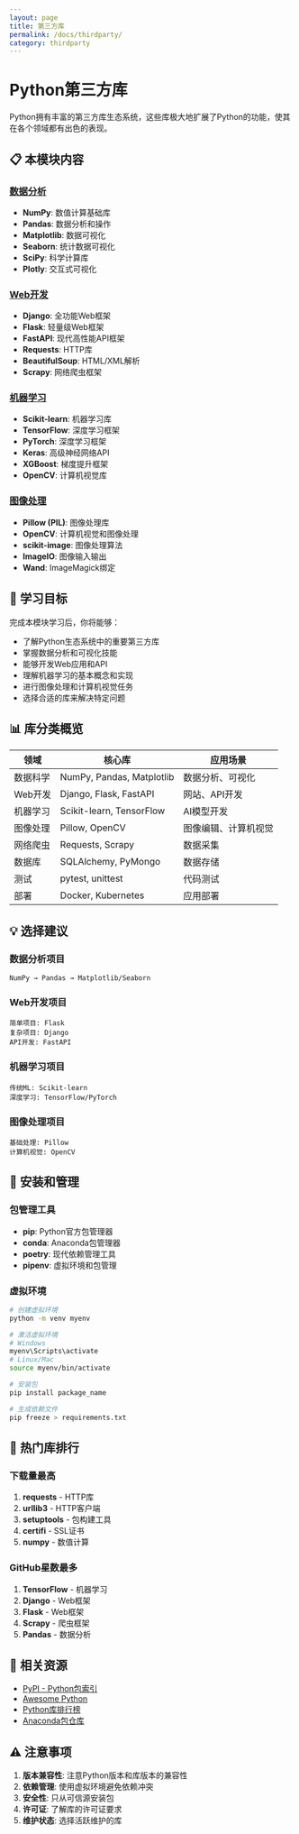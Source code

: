 ```yaml
---
layout: page
title: 第三方库
permalink: /docs/thirdparty/
category: thirdparty
---
```


# Python第三方库

Python拥有丰富的第三方库生态系统，这些库极大地扩展了Python的功能，使其在各个领域都有出色的表现。

## 📋 本模块内容

### [数据分析](data-analysis.md)
- **NumPy**: 数值计算基础库
- **Pandas**: 数据分析和操作
- **Matplotlib**: 数据可视化
- **Seaborn**: 统计数据可视化
- **SciPy**: 科学计算库
- **Plotly**: 交互式可视化

### [Web开发](web-development.md)
- **Django**: 全功能Web框架
- **Flask**: 轻量级Web框架
- **FastAPI**: 现代高性能API框架
- **Requests**: HTTP库
- **BeautifulSoup**: HTML/XML解析
- **Scrapy**: 网络爬虫框架

### [机器学习](machine-learning.md)
- **Scikit-learn**: 机器学习库
- **TensorFlow**: 深度学习框架
- **PyTorch**: 深度学习框架
- **Keras**: 高级神经网络API
- **XGBoost**: 梯度提升框架
- **OpenCV**: 计算机视觉库

### [图像处理](image-processing.md)
- **Pillow (PIL)**: 图像处理库
- **OpenCV**: 计算机视觉和图像处理
- **scikit-image**: 图像处理算法
- **ImageIO**: 图像输入输出
- **Wand**: ImageMagick绑定

## 🎯 学习目标

完成本模块学习后，你将能够：

- 了解Python生态系统中的重要第三方库
- 掌握数据分析和可视化技能
- 能够开发Web应用和API
- 理解机器学习的基本概念和实现
- 进行图像处理和计算机视觉任务
- 选择合适的库来解决特定问题

## 📊 库分类概览

| 领域 | 核心库 | 应用场景 |
|------|--------|----------|
| 数据科学 | NumPy, Pandas, Matplotlib | 数据分析、可视化 |
| Web开发 | Django, Flask, FastAPI | 网站、API开发 |
| 机器学习 | Scikit-learn, TensorFlow | AI模型开发 |
| 图像处理 | Pillow, OpenCV | 图像编辑、计算机视觉 |
| 网络爬虫 | Requests, Scrapy | 数据采集 |
| 数据库 | SQLAlchemy, PyMongo | 数据存储 |
| 测试 | pytest, unittest | 代码测试 |
| 部署 | Docker, Kubernetes | 应用部署 |

## 💡 选择建议

### 数据分析项目
```
NumPy → Pandas → Matplotlib/Seaborn
```

### Web开发项目
```
简单项目: Flask
复杂项目: Django
API开发: FastAPI
```

### 机器学习项目
```
传统ML: Scikit-learn
深度学习: TensorFlow/PyTorch
```

### 图像处理项目
```
基础处理: Pillow
计算机视觉: OpenCV
```

## 🔧 安装和管理

### 包管理工具
- **pip**: Python官方包管理器
- **conda**: Anaconda包管理器
- **poetry**: 现代依赖管理工具
- **pipenv**: 虚拟环境和包管理

### 虚拟环境
```bash
# 创建虚拟环境
python -m venv myenv

# 激活虚拟环境
# Windows
myenv\Scripts\activate
# Linux/Mac
source myenv/bin/activate

# 安装包
pip install package_name

# 生成依赖文件
pip freeze > requirements.txt
```

## 🌟 热门库排行

### 下载量最高
1. **requests** - HTTP库
2. **urllib3** - HTTP客户端
3. **setuptools** - 包构建工具
4. **certifi** - SSL证书
5. **numpy** - 数值计算

### GitHub星数最多
1. **TensorFlow** - 机器学习
2. **Django** - Web框架
3. **Flask** - Web框架
4. **Scrapy** - 爬虫框架
5. **Pandas** - 数据分析

## 🔗 相关资源

- [PyPI - Python包索引](https://pypi.org/)
- [Awesome Python](https://github.com/vinta/awesome-python)
- [Python库排行榜](https://pypistats.org/)
- [Anaconda包仓库](https://anaconda.org/)

## ⚠️ 注意事项

1. **版本兼容性**: 注意Python版本和库版本的兼容性
2. **依赖管理**: 使用虚拟环境避免依赖冲突
3. **安全性**: 只从可信源安装包
4. **许可证**: 了解库的许可证要求
5. **维护状态**: 选择活跃维护的库